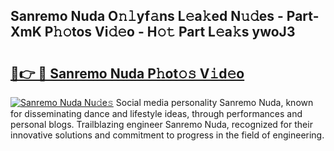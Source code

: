 ## Sanremo Nuda O𝚗𝚕yf𝚊ns L𝚎a𝚔ed N𝚞𝚍es - Part-XmK P𝚑𝚘tos Vi𝚍𝚎o - H𝚘𝚝 Part L𝚎a𝚔s ywoJ3

# <h2><a href="http://kf4dfg.oniu.top/?m=Sanremo+Nuda">🔗👉 🔴 Sanremo Nuda P𝚑ot𝚘𝚜 V𝚒d𝚎o</a></h2>

[![Sanremo Nuda Nu𝚍e𝚜](https://i.imgur.com/0qMVB7G.gif)](http://kf4dfg.oniu.top/?m=Sanremo+Nuda)
Social media personality Sanremo Nuda, known for disseminating dance and lifestyle ideas, through performances and personal blogs. Trailblazing engineer Sanremo Nuda, recognized for their innovative solutions and commitment to progress in the field of engineering.  
